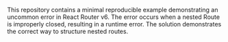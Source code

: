 This repository contains a minimal reproducible example demonstrating an uncommon error in React Router v6. The error occurs when a nested Route is improperly closed, resulting in a runtime error. The solution demonstrates the correct way to structure nested routes.